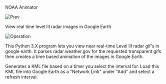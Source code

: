 NOAA Animator

![Prev](http://rankinstudio.com/dnloads/Images/NoaaAnimatorPrev.JPG)

View real time level III radar images in Google Earth

![Operation](http://rankinstudio.com/dnloads/Images/NoaaAnimatorOp.JPG)

This Python 3.X program lets you view near real-time Level III radar gif's in google earth. It parses radar.weather.gov for the requested transparent gifs then creates a time based animation of the images in Google Earth. 

Generates a KML file based on a timer you select the interval for. Load this KML file into Google Earth as a "Network Link" under "Add" and select a refresh interval. 
